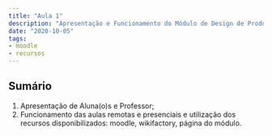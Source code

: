 ```yaml
---
title: "Aula 1"
description: "Apresentação e Funcionamento do Módulo de Design de Produto"
date: "2020-10-05"
tags:
- moodle
- recursos
---
```


## Sumário

1. Apresentação de Aluna(o)s e Professor;
2. Funcionamento das aulas remotas e presenciais e utilização dos recursos disponibilizados: moodle, wikifactory, página do módulo.